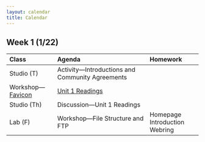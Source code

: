 ```yaml
---
layout: calendar
title: Calendar
---
```


## Week 1 (1/22)

| Class | Agenda | Homework |
| :--- | :--- | :--- |
| Studio (T) | Activity—Introductions and Community Agreements <br> 
Workshop—[Favicon](https://docs.google.com/document/d/15gawrRKPkf1NcipJBp7a2IdEg07WG9u_MQRmT1WmN10) | [Unit 1 Readings](/readings) |
| Studio (Th) | Discussion—Unit 1 Readings | 
| Lab (F) | Workshop—File Structure and FTP | Homepage <br> Introduction Webring |